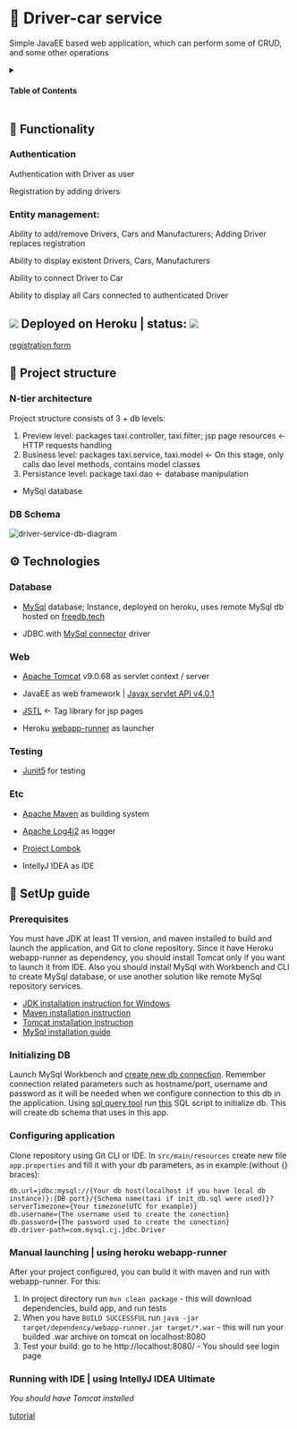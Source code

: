 # :car: Driver-car service

Simple JavaEE based web application, which can perform some of CRUD, and some other operations 

<details>
  <summary> <h4> Table of Contents </h4>  </summary>
    <ul>
        <li><a href="#wrench-functionality">Features</a></li>
        <li><a href="#-deployed-on-heroku--status-">Deploy</a></li>
        <li><a href="#blue_book-project-structure">Project stucture</a></li>
        <li><a href="#-technologies">Technologies</a></li>
        <li><a href="#-setup-guide">SetUp guide</a></li>
    </ul>
</details>

## :wrench: Functionality
### Authentication

Authentication with Driver as user

Registration by adding drivers

### Entity management:

Ability to add/remove Drivers, Cars and Manufacturers; Adding Driver replaces registration

Ability to display existent Drivers, Cars, Manufacturers

Ability to connect Driver to Car

Ability to display all Cars connected to authenticated Driver

## ![](https://img.icons8.com/windows/38/heroku.png) Deployed on Heroku | status: ![](https://heroku-status-badges.herokuapp.com/driver-car-app)

[registration form](https://driver-car-app.herokuapp.com/drivers/add)

## :blue_book: Project structure

### N-tier architecture

Project structure consists of 3 + db levels:
1. Preview level: packages taxi.controller, taxi.filter; jsp page resources <- HTTP requests handling
2. Business level: packages taxi.service, taxi.model <- On this stage, only calls dao level methods, contains model classes
3. Persistance level: package taxi.dao <- database manipulation
- MySql database

### DB Schema
![driver-service-db-diagram](https://user-images.githubusercontent.com/26524991/202734416-f46e07bf-9c63-42a9-998b-48eabe3f44ea.png)


## ⚙ Technologies

### Database

- [MySql](https://www.mysql.com) database; Instance, deployed on heroku, uses remote MySql db hosted on [freedb.tech](https://freedb.tech)

- JDBC with [MySql connector](https://mvnrepository.com/artifact/mysql/mysql-connector-java/8.0.22) driver

### Web

- [Apache Tomcat](https://tomcat.apache.org) v9.0.68 as servlet context / server

- JavaEE as web framework | [Javax servlet API v4.0.1](https://mvnrepository.com/artifact/javax.servlet/javax.servlet-api/4.0.1)

- [JSTL](https://mvnrepository.com/artifact/jstl/jstl) <- Tag library for jsp pages

- Heroku [webapp-runner](https://elements.heroku.com/buildpacks/heroku/webapp-runner) as launcher

### Testing

- [Junit5](https://junit.org/junit5/) for testing

### Etc

- [Apache Maven](https://maven.apache.org) as building system

- [Apache Log4j2](https://logging.apache.org/log4j/2.x/) as logger

- [Project Lombok](https://projectlombok.org)

- IntellyJ IDEA as IDE

## 🦮 SetUp guide

### Prerequisites

You must have JDK at least 11 version, and maven installed to build and launch the application, and Git to clone repository. Since it have Heroku webapp-runner as dependency, you should install Tomcat only if you want to launch it from IDE. Also you should install MySql with Workbench and CLI to create MySql database, or use another solution like remote MySql repository services. 

- [JDK installation instruction for Windows](https://access.redhat.com/documentation/en-us/openjdk/11/html-single/installing_and_using_openjdk_11_for_windows/index)
- [Maven installation instruction](https://maven.apache.org/install.html)
- [Tomcat installation instruction](http://www.yorku.ca/jhuang/examples/tomcat-install.html)
- [MySql installation guide](https://dev.mysql.com/doc/mysql-installation-excerpt/5.7/en/)

### Initializing DB

Launch MySql Workbench and [create new db connection](https://dev.mysql.com/doc/workbench/en/wb-getting-started-tutorial-create-connection.html). Remember connection related parameters such as hostname/port, username and password as it will be needed when we configure connection to this db in the application.
Using [sql query tool](https://www.youtube.com/watch?v=M-OXq10Tj-E&ab_channel=GeekyShows) run [this](/src/main/resources/init_db.sql) SQL script to initialize db. This will create db schema that uses in this app.

### Configuring application

Clone repository using Git CLI or IDE. In `src/main/resources` create new file `app.properties` and fill it with your db parameters, as in example:(without {} braces):

    db.url=jdbc:mysql://{Your db host(localhost if you have local db instance)}:{DB port}/{Schema name(taxi if init_db.sql were used)}?serverTimezone={Your timezone(UTC for example)}
    db.username={The username used to create the conection}
    db.password={The password used to create the conection}
    db.driver-path=com.mysql.cj.jdbc.Driver

### Manual launching | using heroku webapp-runner

After your project configured, you can build it with maven and run with webapp-runner. For this:

1. In project directory run `mvn clean package` - this will download dependencies, build app, and run tests
2. When you have `BUILD SUCCESSFUL` run `java -jar target/dependency/webapp-runner.jar target/*.war` - this will run your builded .war archive on tomcat on localhost:8080
3. Test your build: go to he http://localhost:8080/ - You should see login page

### Running with IDE | using IntellyJ IDEA Ultimate

*You should have Tomcat installed*

[tutorial](https://mkyong.com/intellij/intellij-idea-run-debug-web-application-on-tomcat/)


